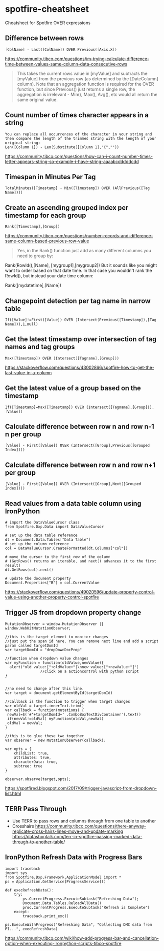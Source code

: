 # spotfire-cheatsheet
Cheatsheet for Spotfire OVER expressions

## Difference between rows
```
[ColName] - Last([ColName]) OVER Previous([Axis.X])
```
https://community.tibco.com/questions/im-trying-calculate-difference-time-between-values-same-column-data-consecutive-rows

> This takes the current rows value in [myValue] and subtracts the [myValue] from the previous row (as determined by the [DateColumn] column). Note that an aggregation function is required for the OVER function, but since Previous() just returns a single row, the aggregation is irrelevant - Min(), Max(), Avg(), etc would all return the same original value.

## Count number of times character appears in a string
```
You can replace all occurrences of the character in your string and then compare the length of the trimmed string with the length of your original string:
Len([Column 1]) - Len(Substitute([Column 1],"C",""))
```
https://community.tibco.com/questions/how-can-i-count-number-times-letter-appears-string-so-example-i-have-string-aaaabcdddddcdd

## Timespan in Minutes Per Tag
```
TotalMinutes([Timestamp] - Min([Timestamp]) OVER (AllPrevious([Tag Name])))
```

## Create an ascending grouped index per timestamp for each group
```
Rank([Timestamp],[Group])
```

https://community.tibco.com/questions/number-records-and-difference-same-column-based-previous-row-value

> Yes, in the Rank() function just add as many different columns you need to group by:

Rank(RowId(),[Name], [mygroup1],[mygroup2])
But it sounds like you might want to order based on that date time. In that case you wouldn't rank the RowId(), but instead your date time column:

Rank([mydatetime],[Name])

## Changepoint detection per tag name in narrow table
```
If([Value]!=First([Value]) OVER (Intersect(Previous([Timestamp]),[Tag Name])),1,null)
```

## Get the latest timestamp over intersection of tag names and tag groups

```
Max([Timestamp]) OVER (Intersect([Tagname],[Group]))
```

https://stackoverflow.com/questions/43002866/spotfire-how-to-get-the-last-value-in-a-column

## Get the latest value of a group based on the timestamp

```
If([Timestamp]=Max([Timestamp]) OVER (Intersect([Tagname],[Group])),[Value])
```


## Calculate difference between row n and row n-1 n per group

```
[Value] - First([Value]) OVER (Intersect([Group],Previous([Grouped Index])))
```

## Calculate difference between row n and row n+1 per group

```
[Value] - First([Value]) OVER (Intersect([Group],Next([Grouped Index])))
```

## Read values from a data table column using IronPython
```
# import the DataValueCursor class
from Spotfire.Dxp.Data import DataValueCursor

# set up the data table reference
dt = Document.Data.Tables["Data Table"]
# set up the column reference
col = DataValueCursor.CreateFormatted(dt.Columns["col"])

# move the cursor to the first row of the column
# (GetRows() returns an iterable, and next() advances it to the first result)
dt.GetRows(col).next()

# update the document property
Document.Properties["B"] = col.CurrentValue
```

https://stackoverflow.com/questions/49020596/update-property-control-value-using-another-property-control-spotfire

## Trigger JS from dropdown property change
```
MutationObserver = window.MutationObserver || window.WebKitMutationObserver;

//this is the target element to monitor changes
//just put the span id here. You can remove next line and add a script param called targetDomId
var targetDomId = "dropDownDocProp"

//function when dropdown value changes
var myFunction = function(oldValue,newValue){
  alert("old value:["+oldValue+"]\nnew value:["+newValue+"]")
                //click on a actioncontrol with python script
}


//no need to change after this line.
var target = document.getElementById(targetDomId)

//callback is the function to trigger when target changes
var oldVal = target.innerText.trim()
var callback = function(mutations) {
 newVal=$('#'+targetDomId+' .ComboBoxTextDivContainer').text()
 if(newVal!=oldVal) myFunction(oldVal,newVal)
 oldVal = newVal;
}

//this is to glue these two together
var observer = new MutationObserver(callback);

var opts = {
    childList: true, 
    attributes: true, 
    characterData: true, 
    subtree: true
}

observer.observe(target,opts);
```
https://spotfired.blogspot.com/2017/09/trigger-javascript-from-dropdown-list.html

## TERR Pass Through
- Use TERR to pass rows and columns through from one table to another
- Crosshairs 
https://community.tibco.com/questions/there-anyway-replicate-cross-hairs-lines-move-and-update-marking
https://datashoptalk.com/terr-in-spotfire-passing-marked-data-through-to-another-table/

## IronPython Refresh Data with Progress Bars

```
import traceback
import sys
from Spotfire.Dxp.Framework.ApplicationModel import *
ps = Application.GetService[ProgressService]()

def execRefreshData():
	try:
		ps.CurrentProgress.ExecuteSubtask("Refreshing Data");
		Document.Data.Tables.ReloadAllData()
		proc.CurrentProgress.ExecuteSubtask("Refresh is Complete")
	except:
		traceback.print_exc()

ps.ExecuteWithProgress("Refreshing Data", "Collecting DMC data from PI...", execRefreshData)
```

https://community.tibco.com/wiki/how-add-progress-bar-and-cancellation-option-when-executing-ironpython-scripts-tibco-spotfire
